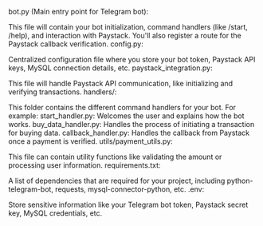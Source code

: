 bot.py (Main entry point for Telegram bot):

This file will contain your bot initialization, command handlers (like /start, /help), and interaction with Paystack.
You'll also register a route for the Paystack callback verification.
config.py:

Centralized configuration file where you store your bot token, Paystack API keys, MySQL connection details, etc.
paystack_integration.py:

This file will handle Paystack API communication, like initializing and verifying transactions.
handlers/:

This folder contains the different command handlers for your bot. For example:
start_handler.py: Welcomes the user and explains how the bot works.
buy_data_handler.py: Handles the process of initiating a transaction for buying data.
callback_handler.py: Handles the callback from Paystack once a payment is verified.
utils/payment_utils.py:

This file can contain utility functions like validating the amount or processing user information.
requirements.txt:

A list of dependencies that are required for your project, including python-telegram-bot, requests, mysql-connector-python, etc.
.env:

Store sensitive information like your Telegram bot token, Paystack secret key, MySQL credentials, etc.